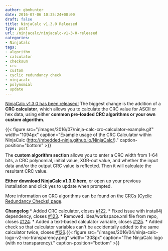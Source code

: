 ```yaml
---
author: gbmhunter
date: 2016-07-06 10:35:24+00:00
draft: false
title: NinjaCalc v1.3.0 Released
type: post
url: /ninjacalc/ninjacalc-v1-3-0-released
categories:
- NinjaCalc
tags:
- algorithm
- calculator
- checksum
- crc
- custom
- cyclic redundancy check
- ninjacalc
- polynomial
- update
---
```


[NinjaCalc v1.3.0 has been released!](http://mbedded-ninja.github.io/NinjaCalc/) The biggest change is the addition of a **CRC calculator**, which allows you to calculate the CRC value for ASCII or hex data, using either **common pre-loaded CRC algorithms or your own custom algorithm**.

{{< figure src="/images/2016/07/ninja-calc-crc-calculator-example.gif" width="1094px" caption="Example usage of the CRC Calculator within NinjaCalc (http://mbedded-ninja.github.io/NinjaCalc/)." caption-position="bottom" >}}

The **custom algorithm section** allows you to enter a CRC width from 1-64 bits, a CRC polynomial, initial value, XOR-out value, and whether the input data and/or the output CRC value is reflected. Then it will calculate the resultant CRC value.

**Either [download NinjaCalc v1.3.0 here](http://mbedded-ninja.github.io/NinjaCalc/)**, or open up your previous installation and click yes to update when prompted.

More information on CRC algorithms can be found on the [CRCs (Cyclic Redundancy Checks) page](http://blog.mbedded.ninja/programming/general/crcs-cyclic-redundancy-checks).

**Changelog**  * Added CRC calculator, closes [#122](https://github.com/mbedded-ninja/NinjaCalc/issues/122).  * Fixed issue with install4j dependency, closes [#123](https://github.com/mbedded-ninja/NinjaCalc/issues/123).  * Removed .idea/workspace.xml file from repo, closes [#124](https://github.com/mbedded-ninja/NinjaCalc/issues/124).  * Added a text-based calculator variable, closes [#125](https://github.com/mbedded-ninja/NinjaCalc/issues/125).  * Added check so that calculator variables can't be accidentally added to the same calculator twice, closes [#126](https://github.com/mbedded-ninja/NinjaCalc/issues/126).{{< figure src="/images/2016/04/ninja-calc-logo-v2-no-transparency.png" width="308px" caption="The NinjaCalc logo (with no transparency)." caption-position="bottom" >}}
